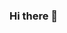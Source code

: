 ### Hi there 👋
<!--
[![](https://github-readme-stats.vercel.app/api?username=u5510u660a&show_icons=true&icon_color=00C853&count_private=true&include_all_commits=true&hide_border=true)](https://github.com/u5510u660a)

[![](https://github-readme-stats.vercel.app/api/top-langs?username=u5510u660a&langs_count=4&layout=compact&hide_border=true)](https://github.com/u5510u660a)


**u5510u660a/u5510u660a** is a ✨ _special_ ✨ repository because its `README.md` (this file) appears on your GitHub profile.

Here are some ideas to get you started:

- 🔭 I’m currently working on ...
- 🌱 I’m currently learning ...
- 👯 I’m looking to collaborate on ...
- 🤔 I’m looking for help with ...
- 💬 Ask me about ...
- 📫 How to reach me: ...
- 😄 Pronouns: ...
- ⚡ Fun fact: ...
-->
